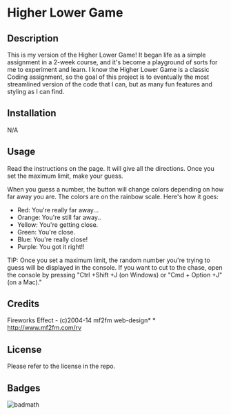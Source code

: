 # Higher Lower Game

## Description

This is my version of the Higher Lower Game!  It began life as a simple assignment in a 2-week course, and it's become a playground of sorts for me to experiment and learn.  I know the Higher Lower Game is a classic Coding assignment, so the goal of this project is to eventually the most streamlined version of the code that I can, but as many fun features and styling as I can find.

## Installation

N/A

## Usage

Read the instructions on the page.  It will give all the directions.  Once you set the maximum limit, make your guess.

When you guess a number, the button will change colors depending on how far away you are.  The colors are on the rainbow scale.  Here's how it goes:

- Red: You're really far away...
- Orange: You're still far away..
- Yellow: You're getting close.
- Green: You're close.
- Blue: You're really close!
- Purple: You got it right!!

TIP:  Once you set a maximum limit, the random number you're trying to guess will be displayed in the console.  If you want to cut to the chase, open the console by pressing "Ctrl +Shift +J (on Windows) or "Cmd + Option +J" (on a Mac)."

## Credits

Fireworks Effect - (c)2004-14 mf2fm web-design*
    *  http://www.mf2fm.com/rv 

## License

Please refer to the license in the repo.

## Badges

![badmath](https://img.shields.io/github/languages/top/lernantino/badmath)